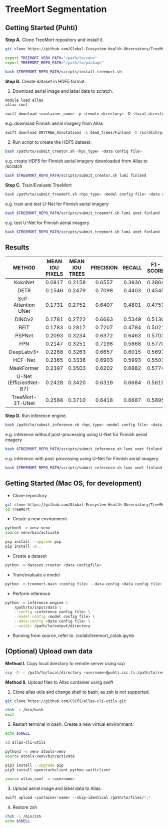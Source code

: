 # TreeMort Segmentation

## Getting Started (Puhti)

**Step A.** Clone TreeMort repository and install it.

```bash
git clone https://github.com/Global-Ecosystem-Health-Observatory/TreeMort.git

export TREEMORT_VENV_PATH="/path/to/venv"
export TREEMORT_REPO_PATH="/path/to/package"

bash $TREEMORT_REPO_PATH/scripts/install_treemort.sh
```

**Step B.** Create dataset in HDF5 format.

1. Download aerial image and label data to scratch.

```bash
module load allas
allas-conf

swift download <container_name> -p <remote_directory> -D <local_directory>
```

e.g. download Finnish aerial imagery from Allas

```bash
swift download DRYTREE_Annotations -p dead_trees/Finland -D /scratch/project_2008436/rahmanan
```

2. Run script to create the HDF5 dataset.

```bash
bash /path/to/submit_creator.sh <hpc_type> <data config file>
```

e.g. create HDF5 for Finnish aerial imagery downloaded from Allas to /scratch

```bash
bash $TREEMORT_REPO_PATH/scripts/submit_creator.sh lumi finland
```

**Step C.** Train/Evaluate TreeMort

```bash
bash /path/to/submit_treemort.sh <hpc_type> <model config file> <data config file> [--eval-only]
```

e.g. train and test U-Net for Finnish aerial imagery

```bash
bash $TREEMORT_REPO_PATH/scripts/submit_treemort.sh lumi unet finland
```

e.g. test U-Net for Finnish aerial imagery

```bash
bash $TREEMORT_REPO_PATH/scripts/submit_treemort.sh lumi unet finland --eval-only
```

## Results

| METHOD | MEAN IOU PIXELS | MEAN IOU TREES | PRECISION | RECALL | F1-SCORE | CENTROID ERROR (PX) |
| :----: | :-------------: | :------------: | :-------: | :----: | :------: | :-----------------: |
| KokoNet                   | 0.0817 | 0.2158 | 0.6557 | 0.3930 | 0.3864 | 8.89 |
| DETR                      | 0.1546 | 0.2479 | 0.7098 | 0.4403 | 0.4545 | 7.50 |
| Self-Attention UNet       | 0.1731 | 0.2752 | 0.6407 | 0.4801 | 0.4753 | 6.09 |
| DINOv2                    | 0.1781 | 0.2722 | 0.6663 | 0.5349 | 0.5130 | 4.74 |
| BEiT                      | 0.1783 | 0.2817 | 0.7207 | 0.4784 | 0.5021 | 7.37 |
| PSPNet                    | 0.2093 | 0.3234 | 0.6372 | 0.6463 | 0.5703 | 3.12 |
| FPN                       | 0.2147 | 0.3251 | 0.7198 | 0.5868 | 0.5770 | 4.15 |
| DeepLabv3+                | 0.2288 | 0.3263 | 0.6657 | 0.6015 | 0.5691 | 4.77 |
| HCF-Net                   | 0.2365 | 0.3336 | 0.6903 | 0.5993 | 0.5501 | 4.36 |
| MaskFormer                | 0.2397 | 0.3503 | 0.6202 | 0.6882 | 0.5774 | 3.04 |
| U-Net (EfficientNet-B7)   | 0.2428 | 0.3420 | 0.6319 | 0.6684 | 0.5619 | 2.71 |
| TreeMort-3T-UNet          | 0.2588 | 0.3710 | 0.6418 | 0.6687 | 0.5895 | 3.70 |

**Step D.** Run inference engine.

```bash
bash /path/to/submit_inference.sh <hpc_type> <model config file> <data config file> [--post-process]
```

e.g. inference without post-processing using U-Net for Finnish aerial imagery

```bash
bash $TREEMORT_REPO_PATH/scripts/submit_inference.sh lumi unet finland
```

e.g. inference with post-processing using U-Net for Finnish aerial imagery

```bash
bash $TREEMORT_REPO_PATH/scripts/submit_inference.sh lumi unet finland --post-process
```

## Getting Started (Mac OS, for development)

- Clone repository

```bash
git clone https://github.com/Global-Ecosystem-Health-Observatory/TreeMort.git
cd TreeMort
```

- Create a new environment

```bash
python3 -m venv venv
source venv/bin/activate

pip install --upgrade pip
pip install -e .
```

- Create a dataset

```bash
python -m dataset.creator <data configfile>
```

- Train/evaluate a model

```bash
python -m treemort.main <config file> --data-config <data config file> [--eval-only]
```

- Perform inference

```bash
python -m inference.engine \
    /path/to/input/data \
    --config <inference config file> \
    --model-config <model config file> \
    --data-config <data config file> \
    --outdir /path/to/output/directory
```

- Running from source, refer to ./colab/treemort_colab.ipynb

## (Optional) Upload own data

**Method I.** Copy local directory to remote server using scp

```bash
scp -O -r /path/to/local/directory <username>@puhti.csc.fi:/path/to/remote/directory
```

**Method II.** Upload files to Allas container using swift
 
1. Clone allas utils and change shell to bash, as zsh is not supported.

```bash
git clone https://github.com/CSCfi/allas-cli-utils.git

chsh -s /bin/bash
exit
```

2. Restart terminal in bash. Create a new virtual environment.

```bash
echo $SHELL

cd allas-cli-utils

python3 -m venv atools-venv
source atools-venv/bin/activate

pip3 install --upgrade pip
pip3 install openstackclient python-swiftclient

source allas_conf -u <username>
```

3. Upload aerial image and label data to Allas.

```bash
swift upload <container-name> --skip-identical /path/to/files/*.*
```

4. Restore zsh

```bash
chsh -s /bin/zsh
echo $SHELL
```